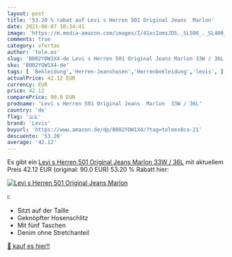 ```yaml
---
layout: post
title: '53.20 % rabat auf Levi s Herren 501 Original Jeans  Marlon'
date: 2021-06-07 10:34:41
image: 'https://m.media-amazon.com/images/I/41xcIomsJDS._SL500_._SL400_.jpg'
comments: true
category: ofertas
author: 'tole.es'
slug: 'B002YOW1X4-de Levi s Herren 501 Original Jeans Marlon 33W / 36L'
sku: 'B002YOW1X4-de'
tags: [ 'Bekleidung','Herren-Jeanshosen','Herrenbekleidung','levis', ]
actualPrice: 42.12 EUR
currency: EUR
price: 42.12
comparePrice: 90.0 EUR
prodname: 'Levi s Herren 501 Original Jeans  Marlon  33W / 36L'
country: 'de'
flag: '🇩🇪'
brand: 'Levis'
buyurl: 'https://www.amazon.de/dp/B002YOW1X4/?tag=tolees0ca-21'
descuento: '53.20'
average: '42.12'
---
```


Es gibt ein [Levi s Herren 501 Original Jeans  Marlon  33W / 36L](https://www.amazon.de/dp/B002YOW1X4/?tag=tolees0ca-21) mit aktuellem Preis 42.12 EUR (original: 90.0 EUR) 53.20 % Rabatt hier:

[![Levi s Herren 501 Original Jeans  Marlon](https://m.media-amazon.com/images/I/41xcIomsJDS._SL500_._SL400_.jpg)](https://www.amazon.de/dp/B002YOW1X4/?tag=tolees0ca-21)

ℹ️:

- Sitzt auf der Taille
- Geknöpfter Hosenschlitz
- Mit fünf Taschen
- Denim ohne Stretchanteil

[🛒 kauf es hier!!](https://www.amazon.de/dp/B002YOW1X4/?tag=tolees0ca-21)
